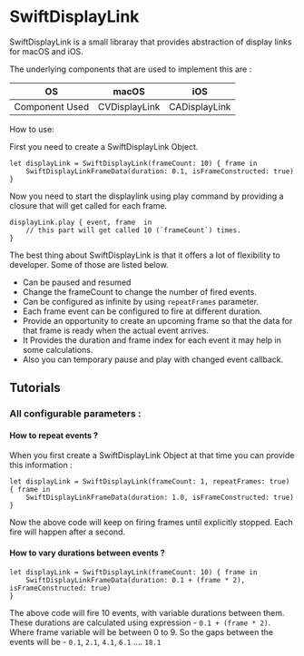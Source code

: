# SwiftDisplayLink

SwiftDisplayLink is a small libraray that provides abstraction of display links for macOS and iOS.

The underlying components that are used to implement this are :

OS | macOS | iOS |
--- | --- | --- |
Component Used | CVDisplayLink | CADisplayLink |

How to use:

First you need to create a SwiftDisplayLink Object.

```
let displayLink = SwiftDisplayLink(frameCount: 10) { frame in
    SwiftDisplayLinkFrameData(duration: 0.1, isFrameConstructed: true)
}
```

Now you need to start the displaylink using play command by providing a closure that will get called for each frame.
```
displayLink.play { event, frame  in
    // this part will get called 10 (`frameCount`) times.
}
```

The best thing about SwiftDisplayLink is that it offers a lot of flexibility to developer. Some of those are listed below.
- Can be paused and resumed
- Change the frameCount to change the number of fired events.
- Can be configured as infinite by using `repeatFrames` parameter.
- Each frame event can be configured to fire at different duration.
- Provide an opportunity to create an upcoming frame so that the data for that frame is ready when the actual event arrives.
- It Provides the duration and frame index for each event it may help in some calculations.
- Also you can temporary pause and play with changed event callback.

## Tutorials

### All configurable parameters :
#### How to repeat events ?
When you first create a SwiftDisplayLink Object at that time you can provide this information :
```
let displayLink = SwiftDisplayLink(frameCount: 1, repeatFrames: true) { frame in
    SwiftDisplayLinkFrameData(duration: 1.0, isFrameConstructed: true)
}
```
Now the above code will keep on firing frames until explicitly stopped. Each fire will happen after a second.

#### How to vary durations between events ?
```
let displayLink = SwiftDisplayLink(frameCount: 10) { frame in
    SwiftDisplayLinkFrameData(duration: 0.1 + (frame * 2), isFrameConstructed: true)
}
```
The above code will fire 10 events, with variable durations between them. These durations are calculated using expression - `0.1 + (frame * 2)`. Where frame variable will be between 0 to 9.
So the gaps between the events will be - `0.1`, `2.1`, `4.1`, `6.1`  ....  `18.1` 



